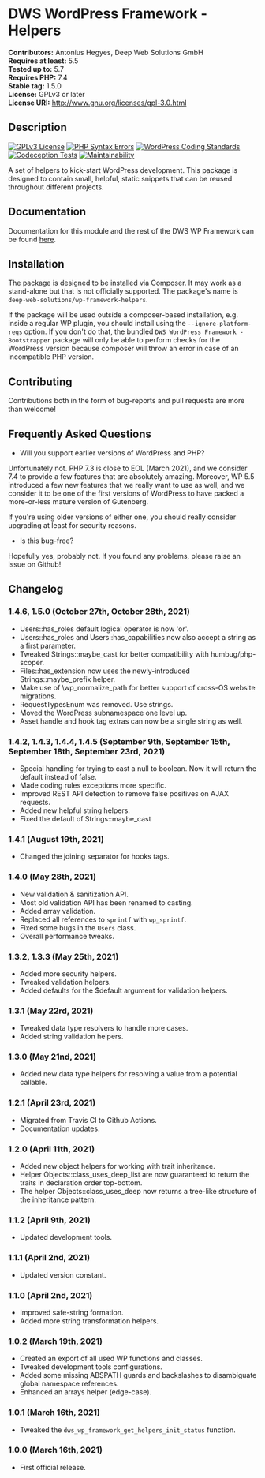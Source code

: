 # DWS WordPress Framework - Helpers

**Contributors:** Antonius Hegyes, Deep Web Solutions GmbH  
**Requires at least:** 5.5  
**Tested up to:** 5.7  
**Requires PHP:** 7.4  
**Stable tag:** 1.5.0  
**License:** GPLv3 or later  
**License URI:** http://www.gnu.org/licenses/gpl-3.0.html  


## Description

[![GPLv3 License](https://img.shields.io/badge/License-GPL%20v3-yellow.svg)](https://opensource.org/licenses/)
[![PHP Syntax Errors](https://github.com/deep-web-solutions/wordpress-framework-helpers/actions/workflows/php-syntax-errors.yml/badge.svg)](https://github.com/deep-web-solutions/wordpress-framework-helpers/actions/workflows/php-syntax-errors.yml)
[![WordPress Coding Standards](https://github.com/deep-web-solutions/wordpress-framework-helpers/actions/workflows/wordpress-coding-standards.yml/badge.svg)](https://github.com/deep-web-solutions/wordpress-framework-helpers/actions/workflows/wordpress-coding-standards.yml)
[![Codeception Tests](https://github.com/deep-web-solutions/wordpress-framework-helpers/actions/workflows/codeception-tests.yml/badge.svg)](https://github.com/deep-web-solutions/wordpress-framework-helpers/actions/workflows/codeception-tests.yml)
[![Maintainability](https://api.codeclimate.com/v1/badges/b777a17778d2969dfa84/maintainability)](https://codeclimate.com/github/deep-web-solutions/wordpress-framework-helpers/maintainability)

A set of helpers to kick-start WordPress development. This package is designed to contain small, helpful, static snippets 
that can be reused throughout different projects.


## Documentation

Documentation for this module and the rest of the DWS WP Framework can be found [here](https://framework.deep-web-solutions.com/helpers-module/motivation).


## Installation

The package is designed to be installed via Composer. It may work as a stand-alone but that is not officially supported.
The package's name is `deep-web-solutions/wp-framework-helpers`.

If the package will be used outside a composer-based installation, e.g. inside a regular WP plugin, you should install
using the `--ignore-platform-reqs` option. If you don't do that, the bundled `DWS WordPress Framework - Bootstrapper` package 
will only be able to perform checks for the WordPress version because composer will throw an error in case of an incompatible PHP version.


## Contributing

Contributions both in the form of bug-reports and pull requests are more than welcome!


## Frequently Asked Questions

- Will you support earlier versions of WordPress and PHP?

Unfortunately not. PHP 7.3 is close to EOL (March 2021), and we consider 7.4 to provide a few features that are absolutely amazing.
Moreover, WP 5.5 introduced a few new features that we really want to use as well, and we consider it to be one of the first versions
of WordPress to have packed a more-or-less mature version of Gutenberg.

If you're using older versions of either one, you should really consider upgrading at least for security reasons.

- Is this bug-free?

Hopefully yes, probably not. If you found any problems, please raise an issue on Github!


## Changelog

### 1.4.6, 1.5.0 (October 27th, October 28th, 2021)
* Users::has_roles default logical operator is now 'or'.
* Users::has_roles and Users::has_capabilities now also accept a string as a first parameter.
* Tweaked Strings::maybe_cast for better compatibility with humbug/php-scoper.
* Files::has_extension now uses the newly-introduced Strings::maybe_prefix helper.
* Make use of \wp_normalize_path for better support of cross-OS website migrations.
* RequestTypesEnum was removed. Use strings.
* Moved the WordPress subnamespace one level up.
* Asset handle and hook tag extras can now be a single string as well.

### 1.4.2, 1.4.3, 1.4.4, 1.4.5 (September 9th, September 15th, September 18th, September 23rd, 2021)
* Special handling for trying to cast a null to boolean. Now it will return the default instead of false.
* Made coding rules exceptions more specific.
* Improved REST API detection to remove false positives on AJAX requests.
* Added new helpful string helpers.
* Fixed the default of Strings::maybe_cast

### 1.4.1 (August 19th, 2021)
* Changed the joining separator for hooks tags.

### 1.4.0 (May 28th, 2021)
* New validation & sanitization API.
* Most old validation API has been renamed to casting.
* Added array validation.
* Replaced all references to `sprintf` with `wp_sprintf`.
* Fixed some bugs in the `Users` class.
* Overall performance tweaks.

### 1.3.2, 1.3.3 (May 25th, 2021)
* Added more security helpers.
* Tweaked validation helpers.
* Added defaults for the $default argument for validation helpers.

### 1.3.1 (May 22rd, 2021)
* Tweaked data type resolvers to handle more cases.
* Added string validation helpers.

### 1.3.0 (May 21nd, 2021)
* Added new data type helpers for resolving a value from a potential callable.

### 1.2.1 (April 23rd, 2021)
* Migrated from Travis CI to Github Actions.
* Documentation updates.

### 1.2.0 (April 11th, 2021)
* Added new object helpers for working with trait inheritance.
* Helper Objects::class_uses_deep_list are now guaranteed to return the traits in declaration order top-bottom.
* The helper Objects::class_uses_deep now returns a tree-like structure of the inheritance pattern.

### 1.1.2 (April 9th, 2021)
* Updated development tools.

### 1.1.1 (April 2nd, 2021)
* Updated version constant.

### 1.1.0 (April 2nd, 2021)
* Improved safe-string formation.
* Added more string transformation helpers.

### 1.0.2 (March 19th, 2021)
* Created an export of all used WP functions and classes.
* Tweaked development tools configurations.
* Added some missing ABSPATH guards and backslashes to disambiguate global namespace references.
* Enhanced an arrays helper (edge-case).

### 1.0.1 (March 16th, 2021)
* Tweaked the `dws_wp_framework_get_helpers_init_status` function.

### 1.0.0 (March 16th, 2021)
* First official release.
